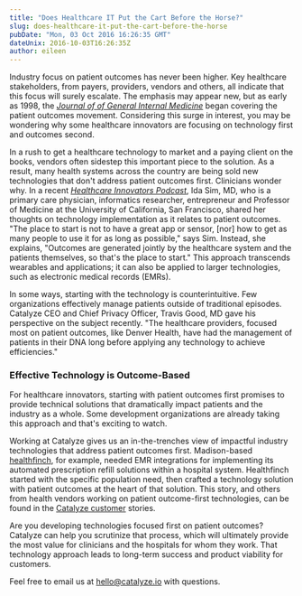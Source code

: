 ```yaml
---
title: "Does Healthcare IT Put the Cart Before the Horse?"
slug: does-healthcare-it-put-the-cart-before-the-horse
pubDate: "Mon, 03 Oct 2016 16:26:35 GMT"
dateUnix: 2016-10-03T16:26:35Z
author: eileen
---
```

Industry focus on patient outcomes has never been higher. Key healthcare stakeholders, from payers, providers, vendors and others, all indicate that this focus will surely escalate. The emphasis may appear new, but as early as 1998, the [_Journal of of General Internal Medicine_][1] began covering the patient outcomes movement. Considering this surge in interest, you may be wondering why some healthcare innovators are focusing on technology first and outcomes second.

In a rush to get a healthcare technology to market and a paying client on the books, vendors often sidestep this important piece to the solution. As a result, many health systems across the country are being sold new technologies that don't address patient outcomes first. Clinicians wonder why. In a recent [_Healthcare Innovators Podcast_][2], Ida Sim, MD, who is a primary care physician, informatics researcher, entrepreneur and Professor of Medicine at the University of California, San Francisco, shared her thoughts on technology implementation as it relates to patient outcomes. "The place to start is not to have a great app or sensor, [nor] how to get as many people to use it for as long as possible," says Sim. Instead, she explains, "Outcomes are generated jointly by the healthcare system and the patients themselves, so that's the place to start." This approach transcends wearables and applications; it can also be applied to larger technologies, such as electronic medical records (EMRs). 

In some ways, starting with the technology is counterintuitive. Few organizations effectively manage patients outside of traditional episodes. Catalyze CEO and Chief Privacy Officer, Travis Good, MD gave his perspective on the subject recently. "The healthcare providers, focused most on patient outcomes, like Denver Health, have had the management of patients in their DNA long before applying any technology to achieve efficiencies." 

### Effective Technology is Outcome-Based

For healthcare innovators, starting with patient outcomes first promises to provide technical solutions that dramatically impact patients and the industry as a whole. Some development organizations are already taking this approach and that's exciting to watch.

Working at Catalyze gives us an in-the-trenches view of impactful industry technologies that address patient outcomes first. Madison-based [healthfinch][3], for example, needed EMR integrations for implementing its automated prescription refill solutions within a hospital system. Healthfinch started with the specific population need, then crafted a technology solution with patient outcomes at the heart of that solution. This story, and others from health vendors working on patient outcome-first technologies, can be found in the [Catalyze customer][4] stories. 

Are you developing technologies focused first on patient outcomes? Catalyze can help you scrutinize that process, which will ultimately provide the most value for clinicians and the hospitals for whom they work. That technology approach leads to long-term success and product viability for customers.

Feel free to email us at [hello@catalyze.io][5] with questions.

[1]: https://www.ncbi.nlm.nih.gov/pmc/articles/PMC1496942/
[2]: https://catalyze.io/innovation/ida-sim
[3]: http://healthfinch.com
[4]: https://catalyze.io/proof
[5]: mailto:hello%40catalyze.io
